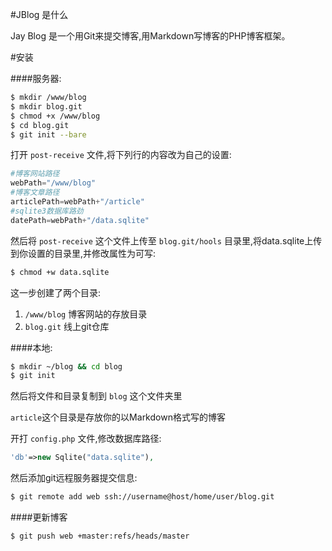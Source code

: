 #JBlog 是什么

Jay Blog 是一个用Git来提交博客,用Markdown写博客的PHP博客框架。

#安装

####服务器:

```sh
$ mkdir /www/blog
$ mkdir blog.git
$ chmod +x /www/blog
$ cd blog.git
$ git init --bare
```

打开 ``post-receive`` 文件,将下列行的内容改为自己的设置:

```python
#博客网站路径
webPath="/www/blog"
#博客文章路径
articlePath=webPath+"/article"
#sqlite3数据库路劲
datePath=webPath+"/data.sqlite"
```

然后将 ``post-receive`` 这个文件上传至 ``blog.git/hools`` 目录里,将data.sqlite上传到你设置的目录里,并修改属性为可写:

```sh
$ chmod +w data.sqlite
```

这一步创建了两个目录:

1. ``/www/blog`` 博客网站的存放目录
2. ``blog.git`` 线上git仓库

####本地:

```sh
$ mkdir ~/blog && cd blog
$ git init
```

然后将文件和目录复制到 ``blog`` 这个文件夹里

``article``这个目录是存放你的以Markdown格式写的博客

开打 ``config.php`` 文件,修改数据库路径:

```php
'db'=>new Sqlite("data.sqlite"),
```

然后添加git远程服务器提交信息:

```sh
$ git remote add web ssh://username@host/home/user/blog.git
```

####更新博客

```sh
$ git push web +master:refs/heads/master
```
